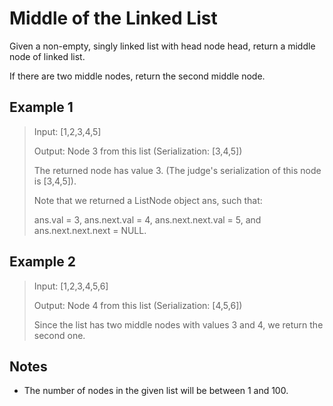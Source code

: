 # Middle of the Linked List

Given a non-empty, singly linked list with head node head, return a middle node of linked list.

If there are two middle nodes, return the second middle node.

## Example 1

> Input: [1,2,3,4,5]
> 
> Output: Node 3 from this list (Serialization: [3,4,5])
> 
> The returned node has value 3.  (The judge's serialization of this node is [3,4,5]).
> 
> Note that we returned a ListNode object ans, such that:
> 
> ans.val = 3, ans.next.val = 4, ans.next.next.val = 5, and ans.next.next.next = NULL.

## Example 2

> Input: [1,2,3,4,5,6]
>
> Output: Node 4 from this list (Serialization: [4,5,6])
> 
> Since the list has two middle nodes with values 3 and 4, we return the second one.

## Notes

- The number of nodes in the given list will be between 1 and 100.

